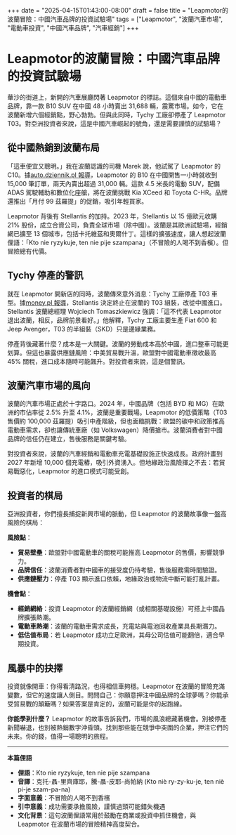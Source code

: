 +++
date = "2025-04-15T01:43:00-08:00"
draft = false
title = "Leapmotor的波蘭冒險：中國汽車品牌的投資試驗場"
tags = ["Leapmotor", "波蘭汽車市場", "電動車投資", "中國汽車品牌", "汽車經銷"]
+++

# Leapmotor的波蘭冒險：中國汽車品牌的投資試驗場

華沙的街道上，新開的汽車展廳閃著 Leapmotor 的標誌。這個來自中國的電動車品牌，靠一款 B10 SUV 在中國 48 小時賣出 31,688 輛，震驚市場。如今，它在波蘭新增六個經銷點，野心勃勃。但與此同時，Tychy 工廠卻停產了 Leapmotor T03。對亞洲投資者來說，這是中國汽車崛起的號角，還是需要謹慎的試驗場？

## 從中國熱銷到波蘭布局

「這車便宜又聰明。」我在波蘭認識的司機 Marek 說，他試駕了 Leapmotor 的 C10。據[auto.dziennik.pl 報導](https://auto.dziennik.pl/aktualnosci/artykuly/9777484,sprzedali-31-688-aut-w-dwa-dni-nowa-marka-otwiera-salony-w-polsce.html)，Leapmotor 的 B10 在中國開售一小時就收到 15,000 筆訂單，兩天內賣出超過 31,000 輛。這款 4.5 米長的電動 SUV，配備 ADAS 駕駛輔助和數位化座艙，將在波蘭挑戰 Kia XCeed 和 Toyota C-HR。品牌還推出「月付 99 茲羅提」的促銷，吸引年輕買家。

Leapmotor 背後有 Stellantis 的加持。2023 年，Stellantis 以 15 億歐元收購 21% 股份，成立合資公司，負責全球市場（除中國）。波蘭是其歐洲試驗場，經銷網已擴至 13 個城市，包括卡托維茲和奧爾什丁。這樣的擴張速度，讓人想起波蘭俚語：「Kto nie ryzykuje, ten nie pije szampana」（不冒險的人喝不到香檳）。但冒險總有代價。

## Tychy 停產的警訊

就在 Leapmotor 開新店的同時，波蘭傳來意外消息：Tychy 工廠停產 T03 車型。據[money.pl 報導](https://www.money.pl/gospodarka/wstrzymali-produkcje-samochodu-w-polsce-przedstawiciel-firmy-mowi-co-dalej-7144966789807072a.html)，Stellantis 決定終止在波蘭的 T03 組裝，改從中國進口。Stellantis 波蘭總經理 Wojciech Tomaszkiewicz 強調：「這不代表 Leapmotor 退出波蘭，相反，品牌前景看好。」他解釋，Tychy 工廠主要生產 Fiat 600 和 Jeep Avenger，T03 的半組裝（SKD）只是邊緣業務。

停產背後藏著什麼？成本是一大關鍵。波蘭的勞動成本高於中國，進口整車可能更划算。但這也暴露供應鏈風險：中美貿易戰升溫，歐盟對中國電動車徵收最高 45% 關稅，進口成本隨時可能飆升。對投資者來說，這是個警訊。

## 波蘭汽車市場的風向

波蘭的汽車市場正處於十字路口。2024 年，中國品牌（包括 BYD 和 MG）在歐洲的市佔率從 2.5% 升至 4.1%，波蘭是重要戰場。Leapmotor 的低價策略（T03 售價約 100,000 茲羅提）吸引中產階級，但也面臨挑戰：歐盟的碳中和政策推高電動車需求，卻也讓傳統車廠（如 Volkswagen）降價搶市。波蘭消費者對中國品牌的信任仍在建立，售後服務是關鍵考驗。

對投資者來說，波蘭的汽車經銷和電動車充電基礎設施正快速成長。政府計畫到 2027 年新增 10,000 個充電樁，吸引外資湧入。但地緣政治風險揮之不去：若貿易戰惡化，Leapmotor 的進口模式可能受創。

## 投資者的棋局

亞洲投資者，你們擅長捕捉新興市場的脈動，但 Leapmotor 的波蘭故事像一盤高風險的棋局：

**風險點**：
- **貿易壁壘**：歐盟對中國電動車的關稅可能推高 Leapmotor 的售價，影響競爭力。
- **品牌信任**：波蘭消費者對中國車的接受度仍待考驗，售後服務需時間驗證。
- **供應鏈壓力**：停產 T03 顯示進口依賴，地緣政治或物流中斷可能打亂計畫。

**機會點**：
- **經銷網絡**：投資 Leapmotor 的波蘭經銷網（或相關基礎設施）可搭上中國品牌擴張熱潮。
- **電動車熱潮**：波蘭的電動車需求成長，充電站與電池回收產業具長期潛力。
- **低估值布局**：若 Leapmotor 成功立足歐洲，其母公司估值可能翻倍，適合早期投資。

## 風暴中的抉擇

投資就像開車：你得看清路況，也得相信車夠穩。Leapmotor 在波蘭的冒險充滿變數，但它的速度讓人側目。問問自己：你願意押注中國品牌的全球夢嗎？你能承受貿易戰的顛簸嗎？如果答案是肯定的，波蘭可能是你的起跑線。

**你能學到什麼？** Leapmotor 的故事告訴我們，市場的風浪總藏著機會。別被停產新聞嚇退，也別被熱銷數字沖昏頭。找到那些能在競爭中突圍的企業，押注它們的未來。你的錢，值得一場聰明的旅程。

---

**本篇俚語**

- **俚語**：Kto nie ryzykuje, ten nie pije szampana  
- **音譯**：克托-聶-里齊庫耶，騰-聶-皮耶-尚帕納 (Kto niè ry-zy-ku-je, ten niè pi-je szam-pa-na)  
- **字面意義**：不冒險的人喝不到香檳  
- **引申意義**：成功需要承擔風險，謹慎過頭可能錯失機遇  
- **文化背景**：這句波蘭俚語常用於鼓勵在商業或投資中抓住機會，與 Leapmotor 在波蘭市場的冒險精神高度契合。
